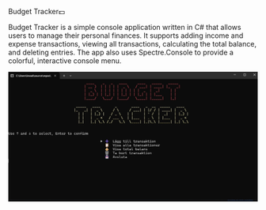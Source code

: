 Budget Tracker💵


Budget Tracker is a simple console application written in C# that allows users to manage their personal finances.
It supports adding income and expense transactions, viewing all transactions, calculating the total balance, and deleting entries.
The app also uses Spectre.Console to provide a colorful, interactive console menu.

![Menu](https://github.com/alexonplus/MoneyManager/blob/main/menu.jpg?raw=true)

